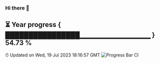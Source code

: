 ### Hi there 👋
⏳ Year progress { ████████████████▁▁▁▁▁▁▁▁▁▁▁▁▁▁ } 54.73 %
---
⏰ Updated on Wed, 19 Jul 2023 18:16:57 GMT
![Progress Bar CI](https://github.com/liununu/liununu/workflows/Progress%20Bar%20CI/badge.svg)
